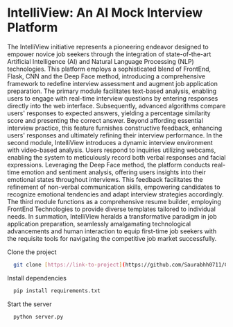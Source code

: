 # IntelliView: An AI Mock Interview Platform

The IntelliView initiative represents a pioneering endeavor designed to empower novice job seekers through the integration of state-of-the-art Artificial Intelligence (AI) and Natural Language Processing (NLP) technologies. This platform employs a sophisticated blend of FrontEnd, Flask, CNN and the Deep Face method, introducing a comprehensive framework to redefine interview assessment and augment job application preparation. The primary module facilitates text-based analysis, enabling users to engage with real-time interview questions by entering responses directly into the web interface. Subsequently, advanced algorithms compare users' responses to expected answers, yielding a percentage similarity score and presenting the correct answer. Beyond affording essential interview practice, this feature furnishes constructive feedback, enhancing users' responses and ultimately refining their interview performance. In the second module, IntelliView introduces a dynamic interview environment with video-based analysis. Users respond to inquiries utilizing webcams, enabling the system to meticulously record both verbal responses and facial expressions. Leveraging the Deep Face method, the platform
conducts real-time emotion and sentiment analysis, offering users insights into their emotional states throughout interviews.
This feedback facilitates the refinement of non-verbal communication skills, empowering candidates to recognize emotional tendencies and adapt interview strategies accordingly. The third module functions as a comprehensive resume builder, employing FrontEnd Technologies to provide diverse templates tailored to individual needs. In summation, IntelliView heralds a transformative paradigm in
job application preparation, seamlessly amalgamating technological advancements and human interaction to equip first-time job seekers with the requisite tools for navigating the competitive job market successfully.

Clone the project

```bash
  git clone [https://link-to-project](https://github.com/Saurabhh0711/Covid-and-Neumonia-Detector-Using-Chest-Xray.git)
```

Install dependencies

```bash
  pip install requirements.txt
```

Start the server

```bash
  python server.py
```
